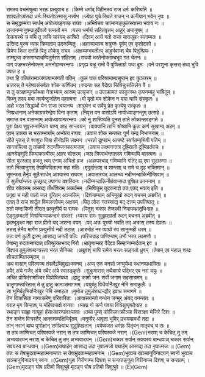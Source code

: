 

  
रामस्य वचनंश्रुत्वा भरतः प्रत्युवाच ह ।किम्मे धर्माद् विहीनस्य राज धर्मः करिष्यति  ॥   
शाश्वतोऽयंसदा धर्मः स्थितोऽस्मासु नरर्षभ ।ज्येष्ठ पुत्रे स्थिते राजन् न कनीयान् भवेन् नृपः  ॥   
स समृद्धाम्मया सार्धम् अयोध्याङ्गच्छ राघव ।अभिषेचय चात्मानङ्कुलस्यास्य भवाय नः  ॥   
राजानम्मानुषम्प्राहुर्देवत्वे सम्मतो मम ।यस्य धर्मार्थ सहितंवृत्तम् आहुर् अमानुषम्  ॥   
केकयस्थे च मयि तु त्वयि चारंयम् आश्रिते ।दिवम् आर्य गतो राजा यायजूकः सताम्मतः  ॥   
उत्तिष्ठ पुरुष व्याघ्र क्रियताम् उदकम्पितुः ।अहञ्चायञ्च शत्रुघ्नः पूर्वम् एव कृतोदकौ  ॥   
प्रियेण किल दत्तंहि पितृ लोकेषु राघव ।अक्षय्यम्भवतीत्य् आहुर्भवाम्श् चैव पितुष्प्रियः ।  
ताम्श्रुत्वा करुणाम्वाचम्पितुर्मरण संहिताम् ।राघवो भरतेनोक्ताम्बभूव गत चेतनः  ॥   
वाग् वज्रम्भरतेनोक्तम् अमनोज्ञम्परन्तपः ।प्रगृह्य बाहू रामो वै पुष्पिताग्रो यथा द्रुमः ।वने परशुना कृत्तस् तथा भुवि पपात ह  ॥   
तथा हि पतितंरामञ्जगत्याम्जगती पतिम् ।कूल घात परिश्रान्तम्प्रसुप्तम् इव कुञ्जरम्  ॥   
भ्रातरस् ते महेष्वासंसर्वतः शोक कर्शितम् ।रुदन्तः सह वैदेह्या सिषिचुःसलिलेन वै  ॥   
स तु सञ्ज्ञाम्पुनर्लब्ध्वा नेत्राभ्याम् आस्रम् उत्सृजन्  ॥ उपाक्रामत काकुत्स्थः कृपणम्बहु भाषितुम्  ॥   
किम्नु तस्य मया कार्यन्दुर्जातेन महात्मना ।यो मृतो मम शोकेन न मया चापि संस्कृतः  ॥   
अहो भरत सिद्धार्थो येन राजा त्वयानघ ।शत्रुघेन च सर्वेषु प्रेत कृत्येषु सत्कृतः  ॥   
निष्प्रधानाम् अनेकाग्रन्नरेन्द्रेण विना कृताम् ।निवृत्त वन वासोऽपि नायोध्याङ्गन्तुम् उत्सहे  ॥   
समाप्त वन वासम्माम् अयोध्यायाम्परन्तप ।को नु शासिष्यति पुनस् ताते लोकान्तरङ्गते  ॥   
पुरा प्रेक्ष्य सुवृत्तम्माम्पिता याम्य् आह सान्त्वयन् ।वाक्यानि तानि श्रोष्यामि कुतः कर्ण सुखाम्य् अहम्  ॥   
एवम् उक्त्वा स भरतम्भार्याम् अभ्येत्य राघवः ।उवाच शोक सन्तप्तः पूर्ण चन्द्र निभाननाम्  ॥   
सीते मृतस् ते श्वशुरः पित्रा हीनोऽसि लक्ष्मण ।भरतो दुह्खम् आचष्टे स्वर्गतम्पृथिवी पतिम्  ॥   
सान्त्वयित्वा तु ताम्रामो रुदन्तीम्जनकात्मजाम् ।उवाच लक्ष्मनन्तत्र दुह्खितो दुह्खितंवचः  ॥   
आनयेङ्गुदि पिम्याकञ्चीरम् आहर चोत्तरम् ।जल क्रियार्थन्तातस्य गमिष्यामि महात्मनः  ॥   
सीता पुरस्ताद् व्रजतु त्वम् एनाम् अभितो व्रज ।अहम्पश्चाद् गमिष्यामि गतिर् ह्य् एषा सुदारुणा  ॥   
ततो नित्यानुगस् तेषाम्विदितात्मा महा मतिः ।मृदुर्दान्तश् च शान्तश् च रामे च दृढ भक्तिमान्  ॥   
सुमन्त्रस् तैर्नृप सुतैःसार्धम् आश्वास्य राघवम् ।अवातारयद् आलम्ब्य नदीम्मन्दाकिनीम्शिवाम्  ॥   
ते सुतीर्थाम्ततः कृच्छ्राद् उपागंय यशस्विनः ।नदीम्मन्दाकिनीम्रंयाम्सदा पुष्पित काननाम्  ॥   
शीघ्र स्रोतसम् आसाद्य तीर्थंशिवम् अकर्दमम् ।सिषिचुस् तूदकंराज्ञे तत;एतद् भवत्व् इति  ॥   
प्रगृह्य च मही पालो जल पूरितम् अञ्जलिम् ।दिशंयाम्याम् अभिमुखो रुदन् वचनम् अब्रवीत्  ॥   
एतत् ते राज शार्दूल विमलन्तोयम् अक्षयम् ।पितृ लोक गतस्याद्य मद् दत्तम् उपतिष्ठतु  ॥   
ततो मन्दाकिनी तीरात् प्रत्युत्तीर्य स राघवः ।पितुश् चकार तेजस्वी निवापम्भ्रातृभिःसह  ॥   
ऐङ्गुदम्बदरी मिश्रम्पिम्याकन्दर्भ संस्तरे ।म्यस्य रामः सुदुह्खार्तो रुदन् वचनम् अब्रवीत्  ॥   
इदम्भुङ्क्ष्व महा राज प्रीतो यद् अशना वयम् ।यद् अन्नः पुरुषो भवति तद् अन्नास् तस्य देवताः  ॥   
ततस् तेनैव मार्गेण प्रत्युत्तीर्य नदी तटात् ।आरुरोह नर व्याघ्रो रंय सानुम्मही धरम्  ॥   
ततः पर्ण कुटी द्वारम् आसाद्य जगती पतिः ।परिजग्राह पाणिभ्याम् उभौ भरत लक्ष्मणौ  ॥   
तेषाम्तु रुदताम्शब्दात् प्रतिश्रुत्काभवद् गिरौ ।भ्रातॄणाम्सह वैदेह्या सिम्हानाम्नर्दताम् इव  ॥   
विज्ञाय तुमुलंशब्दन्त्रस्ता भरत सैनिकाः ।अब्रुवंश् चापि रामेण भरतः सङ्गतो ध्रुवम् ।तेषाम् एव महाञ् शब्दः शोचताम्पितरम्मृतम्  ॥   
अथ वासान् परित्यज्य तंसर्वेऽभिमुखाःस्वनम् ।अप्य् एक मनसो जग्मुर्यथा स्थानम्प्रधाविताः  ॥   
हयैर् अंये गजैर् अंये रथैर् अंये स्वलङ्कृतैः ।सुकुमारास् तथैवाम्ये पद्भिर् एव नरा ययुः  ॥   
अचिर प्रोषितंरामञ्चिर विप्रोषितंयथा ।द्रष्टु कामो जनः सर्वो जगाम सहसाश्रमम्  ॥   
भ्रातॄणाम्त्वरितास् ते तु द्रष्टु कामाःसमागमम् ।ययुर्बहु विधैर्यानैःखुर नेमि समाकुलैः  ॥   
सा भूमिर्बहुभिर्यानैःखुर नेमि समाहता ।मुमोच तुमुलंशब्दन्द्यौर् इवाभ्र समागमे  ॥   
तेन वित्रासिता नागाःकरेणु परिवारिताः ।आवासयन्तो गन्धेन जग्मुर् अंयद् वनन्ततः  ॥   
वराह मृग सिम्हाश् च महिषाःसर्क्ष वानराः ।व्याघ्र गो कर्ण गवया वित्रेसुष्पृषतैःसह  ॥   
रथाङ्ग साह्वा नत्यूहा हंसाःकारण्डवाःप्लवाः ।तथा पुम्स् कोकिलाःक्रौञ्चा विसञ्ज्ञा भेजिरे दिशः  ॥   
तेन शब्देन वित्रस्तैर् आकाशम्पक्षिभिर्वृतम् ।मनुष्यैर् आवृता भूमिर् उभयम्प्रबभौ तदा  ॥   
तान् नरान् बाष्प पूर्णाक्षान् समीक्ष्याथ सुदुह्खितान् ।पर्यष्वजत धर्मज्ञः पितृवन् मातृवच् च सः  ॥   
स तत्र काम्श्चित् परिषस्वजे नरान् स तत्र काम्श्चित् परिषस्वजे नरान् ।(Gem)नराश् च केचित् तु तम् अभ्यवादयन् नराश् च केचित् तु तम् अभ्यवादयन् ।(Gem)चकार सर्वान् सवयस्य बान्धवाञ् चकार सर्वान् सवयस्य बान्धवान् ।(Gem)यथार्हम् आसाद्य तदा नृपात्मजो यथार्हम् आसाद्य तदा नृपात्मजः  ॥ (Gem)  
ततः स तेषाम्रुदताम्महात्मनाम्ततः स तेषाम्रुदताम्महात्मनाम् ।(Gem)भुवञ्च खञ्चानुविनादयन् स्वनो भुवञ्च खञ्चानुविनादयन् स्वनः ।(Gem)गुहा गिरीणाम्च दिशश् च सन्ततङ्गुहा गिरीणाम्च दिशश् च सन्ततम् ।(Gem)मृदङ्ग घोष प्रतिमो विशुश्रुवे मृदङ्ग घोष प्रतिमो विशुश्रुवे  ॥ (E)(Gem)  
